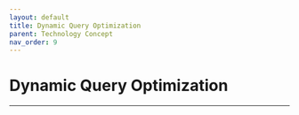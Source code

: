 ```yaml
---
layout: default
title: Dynamic Query Optimization
parent: Technology Concept
nav_order: 9
---
```


# Dynamic Query Optimization

---
